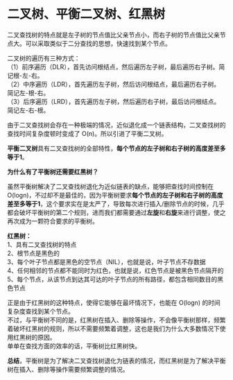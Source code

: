 # 二叉树、平衡二叉树、红黑树

二叉查找树的特点就是左子树的节点值比父亲节点小，而右子树的节点值比父亲节点大。可以采取类似于二分查找的思想，快速找到某个节点。  

二叉树的遍历有三种方式：  
（1）前序遍历（DLR），首先访问根结点，然后遍历左子树，最后遍历右子树。简记根-左-右。  
（2）中序遍历（LDR），首先遍历左子树，然后访问根结点，最后遍历右子树。简记左-根-右。  
（3）后序遍历（LRD），首先遍历左子树，然后遍历右子树，最后访问根结点。简记左-右-根。  

由于二叉查找树会存在一种极端的情况，近似退化成一个链表结构，二叉查找树的查找时间复杂度顿时变成了 O(n)。所以引进了平衡二叉树。

**平衡二叉树**具有二叉查找树的全部特性，**每个节点的左子树和右子树的高度差至多等于1**。

**为什么有了平衡树还需要红黑树？**

虽然平衡树解决了二叉查找树退化为近似链表的缺点，能够把查找时间控制在 O(logn)，不过却不是最佳的，因为平衡树要求**每个节点的左子树和右子树的高度差至多等于1**，这个要求实在是太严了，导致每次进行插入/删除节点的时候，几乎都会破坏平衡树的第二个规则，进而我们都需要通过**左旋**和**右旋**来进行调整，使之再次成为一颗符合要求的平衡树。

**红黑树：**  
1、具有二叉查找树的特点  
2、根节点是黑色的  
3、每个叶子节点都是黑色的空节点（NIL），也就是说，叶子节点不存数据  
4、任何相邻的节点都不能同时为红色，也就是说，红色节点是被黑色节点隔开的  
5、每个节点，从该节点到达其可达的叶子节点的所有路径，都包含相同数目的黑色节点  

正是由于红黑树的这种特点，使得它能够在最坏情况下，也能在 O(logn) 的时间复杂度查找到某个节点。  
不过，与平衡树不同的是，红黑树在插入、删除等操作，不会像平衡树那样，频繁着破坏红黑树的规则，所以不需要频繁着调整，这也是我们为什么大多数情况下使用红黑树的原因。  
单单在查找方面的效率的话，平衡树比红黑树快。

**总结**，平衡树是为了解决二叉查找树退化为链表的情况，而红黑树是为了解决平衡树在插入、删除等操作需要频繁调整的情况。